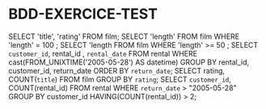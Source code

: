 # BDD-EXERCICE-TEST

SELECT 'title', 'rating' FROM film;
SELECT 'length' FROM film WHERE 'length' = 100 ;
SELECT 'length FROM film WHERE 'length' >= 50 ;
SELECT `customer_id`, rental_id , `rental_date` FROM rental WHERE cast(FROM_UNIXTIME('2005-05-28') AS datetime) GROUP BY rental_id, customer_id, return_date ORDER BY `return_date`;
SELECT rating, COUNT(`title`) FROM film GROUP BY `rating`;
SELECT `customer_id`, COUNT(rental_id) FROM rental WHERE `return_date` > "2005-05-28" GROUP BY customer_id HAVING(COUNT(rental_id)) > 2;
